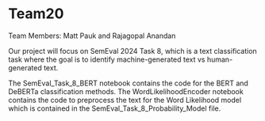 # Team20
Team Members: Matt Pauk and Rajagopal Anandan

Our project will focus on SemEval 2024 Task 8, which is a text classification task where the goal is to identify machine-generated text vs human-generated text.

The SemEval_Task_8_BERT notebook contains the code for the BERT and DeBERTa classification methods. The WordLikelihoodEncoder notebook contains the code to preprocess the text for the Word Likelihood model which is contained in the SemEval_Task_8_Probability_Model file.
